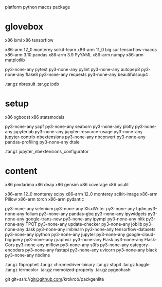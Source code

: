 
platform        python      macos           package

# glovebox

x86                                         lxml
x86                                         tensorflow

x86-arm                     12_0 monterey   scikit-learn
x86-arm                     11_0 big sur    tensorflow-macos
x86-arm         3.10                        pandas
x86-arm         3.9                         PyYAML
x86-arm                                     numpy
x86-arm                                     matplotlib

py3-none-any                                pytest
py3-none-any                                pylint
py3-none-any                                autopep8
py3-none-any                                flake8
py3-none-any                                requests
py3-none-any                                beautifulsoup4

.tar.gz                                     nbresult
.tar.gz                                     ipdb

# setup

x86                                         xgboost
x86                                         statsmodels

py3-none-any                                yapf
py3-none-any                                seaborn
py3-none-any                                plotly
py3-none-any                                jupyterlab
py3-none-any                                jupyter-resource-usage
py3-none-any                                jupyter-contrib-nbextensions
py3-none-any                                nbconvert
py3-none-any                                pandas-profiling
py3-none-any                                dtale

.tar.gz                                     jupyter_nbextensions_configurator

# content

x86                                         pmdarima
x86                                         deap
x86                                         gensim
x86                                         coverage
x86                                         psutil

x86-arm                     12_0 monterey   scipy
x86-arm                     12_0 monterey   scikit-image
x86-arm                                     Pillow
x86-arm                                     torch
x86-arm                                     pydantic

py3-none-any                                selenium
py3-none-any                                XlsxWriter
py3-none-any                                tqdm
py3-none-any                                folium
py3-none-any                                pandas-gbq
py3-none-any                                ipywidgets
py3-none-any                                google-trans-new
py3-none-any                                ipympl
py3-none-any                                nltk
py3-none-any                                TPOT
py3-none-any                                update-checker
py3-none-any                                joblib
py3-none-any                                dask
py3-none-any                                imblearn
py3-none-any                                tensorflow-datasets
py3-none-any                                ipython
py3-none-any                                jupyter
py3-none-any                                google-cloud-bigquery
py3-none-any                                graphviz
py3-none-any                                Flask
py3-none-any                                Flask-Cors
py3-none-any                                mlflow
py3-none-any                                s3fs
py3-none-any                                category-encoders
py3-none-any                                fastapi
py3-none-any                                uvicorn
py3-none-any                                black
py3-none-any                                nbdime

.tar.gz                                     fbprophet
.tar.gz                                     chromedriver-binary
.tar.gz                                     stopit
.tar.gz                                     kaggle
.tar.gz                                     termcolor
.tar.gz                                     memoized-property
.tar.gz                                     pygeohash

git                                         git+ssh://git@github.com/krokrob/packgenlite
